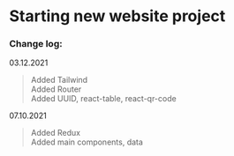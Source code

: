 # Starting new website project    

### Change log:   
03.12.2021   

> Added Tailwind   
> Added Router   
> Added UUID, react-table, react-qr-code    

07.10.2021   

> Added Redux   
> Added main components, data    

